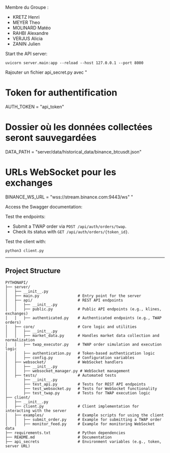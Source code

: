 Membre du Groupe : 
- KRETZ Henri 
- MEYER Theo 
- MOLINARD Matéo 
- RAHBI Alexandre 
- VERJUS Alicia 
- ZANIN Julien

Start the API server:
```
uvicorn server.main:app --reload --host 127.0.0.1 --port 8000
```

Rajouter un fichier api_secret.py avec
"
# Token for authentification
AUTH_TOKEN = "api_token"

# Dossier où les données collectées seront sauvegardées
DATA_PATH = "server/data/historical_data/binance_btcusdt.json"

# URLs WebSocket pour les exchanges
BINANCE_WS_URL = "wss://stream.binance.com:9443/ws"
" 

Access the Swagger documentation: [ ](http://127.0.0.1:8000/docs)

Test the endpoints:
- Submit a TWAP order via `POST /api/auth/orders/twap`.
- Check its status with `GET /api/auth/orders/{token_id}`.

Test the client with:
```
python3 client.py
```
---

## Project Structure

```
PYTHONAPI/
├── server/
│   ├── __init__.py
│   ├── main.py                 # Entry point for the server
│   ├── api/                    # REST API endpoints
│   │   ├── __init__.py
│   │   ├── public.py           # Public API endpoints (e.g., klines, exchanges)
│   │   ├── authenticated.py    # Authenticated endpoints (e.g., TWAP orders)
│   ├── core/                   # Core logic and utilities
│   │   ├── __init__.py
│   │   ├── market_data.py      # Handles market data collection and normalization
│   │   ├── twap_executor.py    # TWAP order simulation and execution logic
│   │   ├── authentication.py   # Token-based authentication logic
│   │   ├── config.py           # Configuration variables
│   ├── websocket/              # WebSocket handlers
│   │   ├── __init__.py
│   │   ├── websocket_manager.py # WebSocket management
│   ├── tests/                  # Automated tests
│       ├── __init__.py
│       ├── test_api.py         # Tests for REST API endpoints
│       ├── test_websocket.py   # Tests for WebSocket functionality
│       ├── test_twap.py        # Tests for TWAP execution logic
├── client/
│   ├── __init__.py
│   ├── client.py               # Client implementation for interacting with the server
│   ├── examples/               # Example scripts for using the client
│   │   ├── submit_order.py     # Example for submitting a TWAP order
│   │   ├── monitor_feed.py     # Example for monitoring WebSocket data
├── requirements.txt            # Python dependencies
├── README.md                   # Documentation
├── api_secrets                 # Environment variables (e.g., token, server URL)
```
